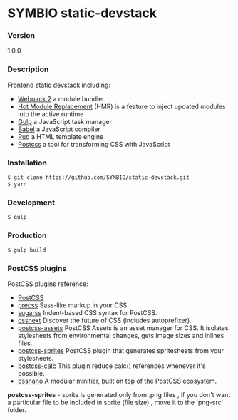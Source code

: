 # SYMBIO static-devstack

### Version
1.0.0

### Description
Frontend static devstack including:
* [Webpack 2](https://webpack.github.io/) a module bundler
* [Hot Module Replacement](https://webpack.github.io/docs/hot-module-replacement.html) (HMR) is a feature to inject updated modules into the active runtime
* [Gulp](http://gulpjs.com/) a JavaScript task manager
* [Babel](https://babeljs.io/) a JavaScript compiler
* [Pug](http://jade-lang.com/) a HTML template engine
* [Postcss](http://postcss.org/) a tool for transforming CSS with JavaScript

### Installation
```sh
$ git clone https://github.com/SYMBIO/static-devstack.git
$ yarn
```

### Development
```sh
$ gulp
```

### Production
```sh
$ gulp build
```

### PostCSS plugins
PostCSS plugins reference:
* [PostCSS](https://github.com/postcss/postcss)
* [precss](https://github.com/jonathantneal/precss) Sass-like markup in your CSS.
* [sugarss](https://github.com/postcss/sugarss) Indent-based CSS syntax for PostCSS.
* [cssnext](http://cssnext.io/features/#automatic-vendor-prefixes) Discover the future of CSS (includes autoprefixer).
* [postcss-assets](https://github.com/assetsjs/postcss-assets) PostCSS Assets is an asset manager for CSS. It isolates stylesheets from environmental changes, gets image sizes and inlines files.
* [postcss-sprites](https://github.com/2createStudio/postcss-sprites) PostCSS plugin that generates spritesheets from your stylesheets.
* [postcss-calc](https://github.com/postcss/postcss-calc) This plugin reduce calc() references whenever it's possible.
* [cssnano](http://cssnano.co/) A modular minifier, built on top of the PostCSS ecosystem.

**postcss-sprites** -
sprite is generated only from .png files , if you don't want a particular file to be included in sprite (file size) , move it to the 'png-src' folder.

